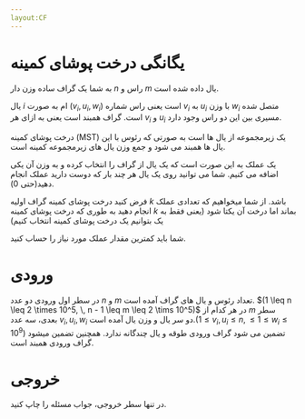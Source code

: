 ```yaml
---
layout:CF
---
```


# یگانگی درخت پوشای کمینه
به شما یک گراف ساده وزن دار  $n$ راس و $m$ یال داده شده است.

یال $i$ ام به صورت $(v_i, u_i, w_i)$ است یعنی راس شماره $v_i$ به $u_i$ با وزن $w_i$ متصل شده است. گراف همبند است یعنی به ازای هر $v_i$ و $u_i$ مسیری بین این دو راس وجود دارد.

درخت پوشای کمینه (MST) یک زیرمجموعه از یال ها است به صورتی که رئوس با این یال ها همبند می شود و جمع وزن یال های زیرمجموعه کمینه است.

یک عملک به این صورت است که یک یال از گراف را انتخاب کرده و به وزن آن یکی اضافه می کنیم. شما می توانید روی یک یال هر چند بار که دوست دارید عملک انجام دهید(حتی 0).

فرض کنید درخت پوشای کمینه گراف اولیه $k$ باشد. از شما میخواهیم که تعدادی عملک انجام دهید به طوری که درخت پوشای کمینه $k$ بماند اما درخت آن یکتا شود (یعنی فقط به یک بتوانیم یک درخت پوشای کمینه انتخاب کنیم)

شما باید کمترین مقدار عملک مورد نیاز را حساب کنید.

# ورودی
در سطر اول ورودی دو عدد $n$ و $m$ تعداد رئوس و یال های گراف آمده است. $(1 \leq n \leq 2 \times 10^5, \, n - 1 \leq m \leq 2 \tims 10^5)$
در هر کدام از $m$ سطر بعدی، سه عدد $v_i, \, u_i, \, w_i$ دو سر یال و وزن یال آمده است.$(1 \leq v_i, \, u_i \leq n, \leq 1 \leq w_i \leq 10^9)$
تضمین می شود گراف ورودی طوقه و یال چندگانه ندارد. همچنین تضمین میشود گراف ورودی همبند است.

# خروجی
در تنها سطر خروجی، جواب مسئله را چاپ کنید.
